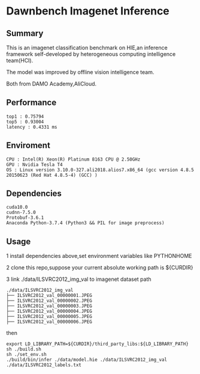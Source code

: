 # Dawnbench Imagenet Inference

## Summary
This is an imagenet classification benchmark on HIE,an inference framework self-developed by heterogeneous computing intelligence team(HCI).

The model was improved by offline vision intelligence team.

Both from DAMO Academy,AliCloud.

## Performance
```
top1 : 0.75794
top5 : 0.93004
latency : 0.4331 ms
```

## Enviroment
```
CPU : Intel(R) Xeon(R) Platinum 8163 CPU @ 2.50GHz
GPU : Nvidia Tesla T4
OS : Linux version 3.10.0-327.ali2018.alios7.x86_64 (gcc version 4.8.5 20150623 (Red Hat 4.8.5-4) (GCC) )
```

## Dependencies
```
cuda10.0
cudnn-7.5.0
Protobuf-3.6.1
Anaconda Python-3.7.4 (Python3 && PIL for image preprocess)
```


## Usage
1 install dependencies above,set environment variables like PYTHONHOME

2 clone this repo,suppose your current absolute working path is ${CURDIR}

3 link ./data/ILSVRC2012_img_val to imagenet dataset path
```
./data/ILSVRC2012_img_val
├── ILSVRC2012_val_00000001.JPEG
├── ILSVRC2012_val_00000002.JPEG
├── ILSVRC2012_val_00000003.JPEG
├── ILSVRC2012_val_00000004.JPEG
├── ILSVRC2012_val_00000005.JPEG
├── ILSVRC2012_val_00000006.JPEG
```

then
```
export LD_LIBRARY_PATH=${CURDIR}/third_party_libs:${LD_LIBRARY_PATH}
sh ./build.sh
sh ./set_env.sh
./build/bin/infer ./data/model.hie ./data/ILSVRC2012_img_val ./data/ILSVRC2012_labels.txt
```
